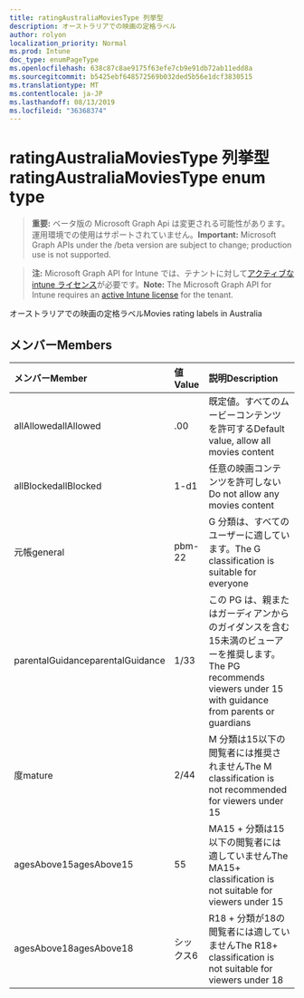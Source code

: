 ```yaml
---
title: ratingAustraliaMoviesType 列挙型
description: オーストラリアでの映画の定格ラベル
author: rolyon
localization_priority: Normal
ms.prod: Intune
doc_type: enumPageType
ms.openlocfilehash: 638c87c8ae9175f63efe7cb9e91db72ab11edd8a
ms.sourcegitcommit: b5425ebf648572569b032ded5b56e1dcf3830515
ms.translationtype: MT
ms.contentlocale: ja-JP
ms.lasthandoff: 08/13/2019
ms.locfileid: "36368374"
---
```

# <a name="ratingaustraliamoviestype-enum-type"></a><span data-ttu-id="dc929-103">ratingAustraliaMoviesType 列挙型</span><span class="sxs-lookup"><span data-stu-id="dc929-103">ratingAustraliaMoviesType enum type</span></span>

> <span data-ttu-id="dc929-104">**重要:** ベータ版の Microsoft Graph Api は変更される可能性があります。運用環境での使用はサポートされていません。</span><span class="sxs-lookup"><span data-stu-id="dc929-104">**Important:** Microsoft Graph APIs under the /beta version are subject to change; production use is not supported.</span></span>

> <span data-ttu-id="dc929-105">**注:** Microsoft Graph API for Intune では、テナントに対して[アクティブな intune ライセンス](https://go.microsoft.com/fwlink/?linkid=839381)が必要です。</span><span class="sxs-lookup"><span data-stu-id="dc929-105">**Note:** The Microsoft Graph API for Intune requires an [active Intune license](https://go.microsoft.com/fwlink/?linkid=839381) for the tenant.</span></span>

<span data-ttu-id="dc929-106">オーストラリアでの映画の定格ラベル</span><span class="sxs-lookup"><span data-stu-id="dc929-106">Movies rating labels in Australia</span></span>

## <a name="members"></a><span data-ttu-id="dc929-107">メンバー</span><span class="sxs-lookup"><span data-stu-id="dc929-107">Members</span></span>
|<span data-ttu-id="dc929-108">メンバー</span><span class="sxs-lookup"><span data-stu-id="dc929-108">Member</span></span>|<span data-ttu-id="dc929-109">値</span><span class="sxs-lookup"><span data-stu-id="dc929-109">Value</span></span>|<span data-ttu-id="dc929-110">説明</span><span class="sxs-lookup"><span data-stu-id="dc929-110">Description</span></span>|
|:---|:---|:---|
|<span data-ttu-id="dc929-111">allAllowed</span><span class="sxs-lookup"><span data-stu-id="dc929-111">allAllowed</span></span>|<span data-ttu-id="dc929-112">.0</span><span class="sxs-lookup"><span data-stu-id="dc929-112">0</span></span>|<span data-ttu-id="dc929-113">既定値。すべてのムービーコンテンツを許可する</span><span class="sxs-lookup"><span data-stu-id="dc929-113">Default value, allow all movies content</span></span>|
|<span data-ttu-id="dc929-114">allBlocked</span><span class="sxs-lookup"><span data-stu-id="dc929-114">allBlocked</span></span>|<span data-ttu-id="dc929-115">1-d</span><span class="sxs-lookup"><span data-stu-id="dc929-115">1</span></span>|<span data-ttu-id="dc929-116">任意の映画コンテンツを許可しない</span><span class="sxs-lookup"><span data-stu-id="dc929-116">Do not allow any movies content</span></span>|
|<span data-ttu-id="dc929-117">元帳</span><span class="sxs-lookup"><span data-stu-id="dc929-117">general</span></span>|<span data-ttu-id="dc929-118">pbm-2</span><span class="sxs-lookup"><span data-stu-id="dc929-118">2</span></span>|<span data-ttu-id="dc929-119">G 分類は、すべてのユーザーに適しています。</span><span class="sxs-lookup"><span data-stu-id="dc929-119">The G classification is suitable for everyone</span></span>|
|<span data-ttu-id="dc929-120">parentalGuidance</span><span class="sxs-lookup"><span data-stu-id="dc929-120">parentalGuidance</span></span>|<span data-ttu-id="dc929-121">1/3</span><span class="sxs-lookup"><span data-stu-id="dc929-121">3</span></span>|<span data-ttu-id="dc929-122">この PG は、親またはガーディアンからのガイダンスを含む15未満のビューアーを推奨します。</span><span class="sxs-lookup"><span data-stu-id="dc929-122">The PG recommends viewers under 15 with guidance from parents or guardians</span></span>|
|<span data-ttu-id="dc929-123">度</span><span class="sxs-lookup"><span data-stu-id="dc929-123">mature</span></span>|<span data-ttu-id="dc929-124">2/4</span><span class="sxs-lookup"><span data-stu-id="dc929-124">4</span></span>|<span data-ttu-id="dc929-125">M 分類は15以下の閲覧者には推奨されません</span><span class="sxs-lookup"><span data-stu-id="dc929-125">The M classification is not recommended for viewers under 15</span></span>|
|<span data-ttu-id="dc929-126">agesAbove15</span><span class="sxs-lookup"><span data-stu-id="dc929-126">agesAbove15</span></span>|<span data-ttu-id="dc929-127">5</span><span class="sxs-lookup"><span data-stu-id="dc929-127">5</span></span>|<span data-ttu-id="dc929-128">MA15 + 分類は15以下の閲覧者には適していません</span><span class="sxs-lookup"><span data-stu-id="dc929-128">The MA15+ classification is not suitable for viewers under 15</span></span>|
|<span data-ttu-id="dc929-129">agesAbove18</span><span class="sxs-lookup"><span data-stu-id="dc929-129">agesAbove18</span></span>|<span data-ttu-id="dc929-130">シックス</span><span class="sxs-lookup"><span data-stu-id="dc929-130">6</span></span>|<span data-ttu-id="dc929-131">R18 + 分類が18の閲覧者には適していません</span><span class="sxs-lookup"><span data-stu-id="dc929-131">The R18+ classification is not suitable for viewers under 18</span></span>|



